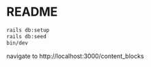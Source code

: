 # README


```bash
rails db:setup
rails db:seed
bin/dev
```

navigate to http://localhost:3000/content_blocks

